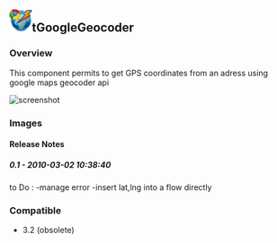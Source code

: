 ## <img src='./logo.jpg' width='40' height='40'>tGoogleGeocoder

### Overview
This component permits to get GPS coordinates from an adress using google maps geocoder api



![screenshot](https://talendforge.org/exchange/tos/upload_tos/extension-274/screenshot.jpg)
### Images




#### Release Notes

##### 0.1 - 2010-03-02 10:38:40
to Do :
-manage error
-insert lat,lng into a flow directly
### Compatible
 -  3.2 (obsolete)
